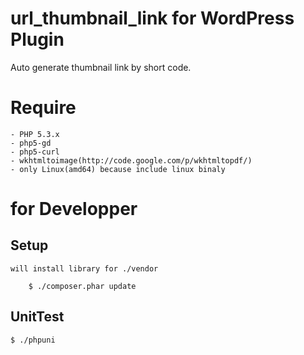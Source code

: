# url_thumbnail_link for WordPress Plugin

Auto generate thumbnail link by short code.

# Require

    - PHP 5.3.x
    - php5-gd
    - php5-curl
    - wkhtmltoimage(http://code.google.com/p/wkhtmltopdf/)
    - only Linux(amd64) because include linux binaly

# for Developper

## Setup

    will install library for ./vendor
    
        $ ./composer.phar update
    
## UnitTest

    $ ./phpuni
